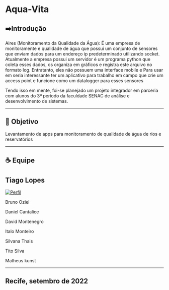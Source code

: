 # Aqua-Vita


## ➡️Introdução

Aires (Monitoramento da Qualidade da Água): É uma empresa de monitoramente e qualidade de água que possui um conjunto de sensores que enviam dados para um endereço ip predeterminado utilizando socket. Atualmente a empresa possui um servidor é um programa python que coleta esses dados, os organiza em gráficos e registra este arquivo no formato log. Entratanto, eles não possuem uma interface mobile e Para usar em seria interessante ter um aplicativo para trabalho em campo que crie um access point e funcione como um datalogger para esses sensores 

Tendo isso em mente, foi-se planejado um projeto integrador em parceria com alunos do 3ª período da faculdade SENAC de análise e desenvolvimento de sistemas.

---

## 🎯 Objetivo
Levantamento de apps para monitoramento de qualidade de água de rios e reservatórios

---

## ☕ Equipe

## Tiago Lopes
[![Perfil](https://img.shields.io/badge/perfil%20-%23323330.svg?&style=for-the-badge&logo=perfil&logoColor=black&color=F745B5)](https://github.com/TiagoUniverse)

Bruno Oziel 

Daniel Cantalice

David Montenegro

Italo Monteiro

Silvana Thais

Tito Silva

Matheus kunst

---
## Recife, setembro de 2022 